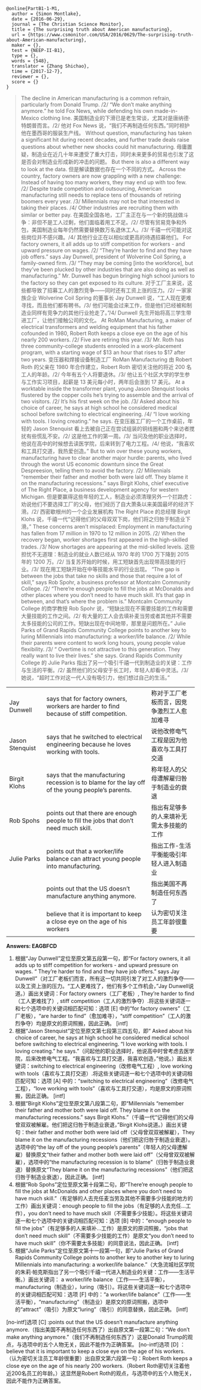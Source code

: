 ```
@online{PartB1-1-M1,
  author = {Simon Montlake},
  date = {2016-06-29},
  journal = {The Christian Science Monitor},
  title = {The surprising truth about American manufacturing},
  url = {https://www.csmonitor.com/USA/2016/0629/The-surprising-truth-about-American-manufacturing},
  maker = {},
  test = {NEEP-II-B1},
  type = {},
  words = {548},
  translator = {Zhang Shichao},
  time = {2017-12-7},
  reviewer = {},
  score = {}
}
```

>The decline in American manufacturing is a common refrain, particularly from Donald Trump. /2/ “We don’t make anything anymore.” he told Fox News, while defending his own made-in-Mexico clothing line.
>美国制造业的下滑已是老生常谈，尤其对是唐纳德·特朗普而言。/2/ 他对 Fox News 说，“我们不再制造任何东西。”同时袒护他在墨西哥的服装生产线。
>Without question, manufacturing has taken a significant hit during recent decades, and further trade deals raise questions about whether new shocks could hit manufacturing.
>毋庸置疑，制造业在近几十年来遭受了重大打击，同时未来更多的贸易也引发了这是否会对制造业形成新的冲击的问题。
>But there is also a different way to look at the data.
>但是解读数据也存在一个不同的方式。
>Across the country, factory owners are now grappling with a new challenge: Instead of having too many workers, they may end up with too few. /2/ Despite trade competition and outsourcing, American manufacturing still needs to replace tens of thousands of retiring boomers every year. /3/ Millennials may not be that interested in taking their places. /4/ Other industries are recruiting them with similar or better pay.
>在美国全国各地，工厂主正在与一个新的挑战做斗争：非但不是工人过剩，他们面临着用工不足。/2/ 尽管有贸易竞争和外包，美国制造业每年仍然需要替换数万名退休工人。/3/ 千禧一代可能对这些岗位并不感兴趣。/4/ 其他行业正在以相似或更高的待遇招募他们。
>For factory owners, it all adds up to stiff competition for workers - and upward pressure on wages. /2/ “They’re harder to find and they have job offers.” says Jay Dunwell, president of Wolverine Coil Spring, a family-owned firm. /3/ “They may be coming [into the workforce], but they’ve been plucked by other industries that are also doing as well as manufacturing.” Mr. Dunwell has begun bringing high school juniors to the factory so they can get exposed to its culture.
>对于工厂主来说，这些都导致了招募工人的激烈竞争——同时还有工资上涨的压力。/2/ 一家家族企业 Wolverine Coil Spring 的董事长 Jay Dunwell 说，“工人现在更难寻找，而且他们都有聘书。/3/ 他们可能会过来工作，但是他们已经被和制造业同样有竞争力的其他行业抢走了。”/4/ Dunwell 先生开始将高三学生带进工厂，让他们接触公司的文化。
>At RoMan Manufacturing, a maker of electrical transformers and welding equipment that his father cofounded in 1980, Robert Roth keeps a close eye on the age of his nearly 200 workers. /2/ Five are retiring this year. /3/ Mr. Roth has three community-college students enrooled in a work-placement program, with a starting wage of $13 an hour that rises to $17 after two years.
>变压器和焊接设备制造工厂 RoMan Manufacturing 由 Robert Roth 的父亲在 1980 年合作建立，Robert Roth 密切关注他的将近 200 名工人的年龄。/2/ 今年有五个人将要退休。/3/ 他让五个社区大学的学生参与工作实习项目，起薪是 13 美元每小时，两年后会涨到 17 美元。
>At a worktable inside the transformer plant, young Jason Stenquist looks flustered by the copper coils he’s trying to assemble and the arrival of two visitors. /2/ It’s his first week on the job. /3/ Asked about his choice of career, he says at high school he considered medical school before switching to electrical engineering. /4/ “I love working with tools. I loving creating.” he says.
>在变压器工厂的一个工作桌前，年轻的 Jason Stenquist 看上去被自己正在尝试组装的铜线圈和两个来访者搅扰有些慌乱不安。/2/ 这是他工作的第一周。/3/ 当问及他的职业选择时，他说在高中的时候想去读医学院，后来转到了电力工程。/4/ 他说，“我喜欢和工具打交道，我热爱创造。”
>But to win over these young workers, manufacturing have to clear another major hurdle: parents, who lived through the worst US economic downturn since the Great Despreesion, telling them to avoid the factory. /2/ Millennials “remember their father and mother both were laid off. They blame it on the manufacturing recessions.” says Birgit Klohs, chief executive of The Right Place, a business development agency for western Michigan.
>但是要赢得这些年轻的工人，制造业必须清理另外一个拦路虎：劝说他们不要选择工厂的父母，他们经历了自大萧条以来美国最坏的经济下滑。/2/ 西密歇根州的一个企业发展机构 The Right Place 的总经理 Birgit Klohs 说，千禧一代“记得他们的父母双双下岗，他们将之归咎于制造业下滑。”
>These concerns aren’t misplaced: Employment in manufacturing has fallen from 17 million in 1970 to 12 million in 2015. /2/ When the recovery began, worker shortages first appeared in the high-skilled trades. /3/ Now shortages are appearing at the mid-skilled levels.
>这些担忧不无道理：制造业的就业人数已经从 1970 年的 1700 万下降到 2015 年的 1200 万。/2/ 当复苏开始的时候，用工短缺首先出现带高技能的行业。/3/ 现在用工短缺开始在中等技能水平的行业出现。
>“The gap is between the jobs that take no skills and those that require a lot of skill,” says Rob Spohr, a business professor at Montcalm Community College. /2/ “There’re enough people to fill the jobs at McDonalds and other places where you don’t need to have much skill. It’s that gap in between, and that’s where the problem is.”
>Montcalm Community College 的商学教授 Rob Spohr 说，“短缺出现在不需要技能的工作和需要大量技能的工作之间。/2/ 有大量的工人会去填补麦当劳或者其他并不需要太多技能的公司的工作。短缺出现在中间地带，那里是问题所在。”
>Julie Parks of Grand Rapids Community College points to another key to luring Millennials into manufacturing: a worker/life balance. /2/ While their parents were content to work long hours, young people value flexibility. /3/ “ Overtime is not attractive to this generation. They really want to live their lives.” she says.
>Grand Rapids Community College 的 Julie Parks 指出了另一个吸引千禧一代到制造业的关键：工作与生活的平衡。/2/ 虽然他们的父母安于长工时，年轻人却看中灵活。/3/ 她说，“超时工作对这一代人没有吸引力，他们想过自己的生活。”

||||
|--|--|--|
| Jay Dunwell | says that for factory owners, workers are harder to find because of stiff competition. | 称对于工厂老板而言，因竞争激烈工人愈加难寻 |
| Jason Stenquist | says that he switched to electrical engineering because he loves working with tools. | 说他改修电气工程是因为他喜欢与工具打交道 |
| Birgit Klohs |  says that the manufacturing recession is to blame for the lay off of the young people’s parents. | 称年轻人的父母遭解雇归咎于制造业的衰退 |
| Rob Spohs | points out that there are enough people to fill the jobs that don’t need much skill. | 指出有足够多的人来填补无需太多技能的工作 |
| Julie Parks | points out that a worker/life balance can attract young people into manufacturing. | 指出工作-生活平衡能吸引年轻人进入制造业 |
|  | points out that the US doesn’t manufacture anything anymore. | 指出美国不再制造任何东西了 |
|  | believe that it is important to keep a close eye on the age of his workers | 认为密切关注员工年龄很重要 |

**Answers: EAGBFCD**

1. 根据“Jay Dunwell”定位至原文第五段第一句，即“For factory owners, it all adds up to stiff competition for workers - and upward pressure on wages. “ They’re harder to find and they have job offers.” says Jay Dunwell”（对工厂老板们而言，所有这一切共同引发了对工人的激烈争夺——以及工资上涨的压力。“工人更难找了，他们有多个工作机会，”Jay Dunwell说道。）画出关键词：For factory owners（工厂老板）, They’re harder to find（工人更难找了）, stiff competition（工人的激烈争夺）.将这些关键词逐一和七个选项中的关键词相匹配可知：选项 [E] 中的“for factory owners”（工厂老板），“are harder to find”（愈加难寻），“stiff competition”（工人的激烈争夺）均是原文的原词照搬，因此正确。
  [intf]
2. 根据“Jason Stenquist”定位至原文第七段第三四五句，即“ Asked about his choice of career, he says at high school he considered medical school before switching to electrical engineering. “I love working with tools. I loving creating.” he says.”（问起他的职业选择时，他说高中时曾考虑去医学院，后来改修电气工程。“我喜欢与工具打交道，我喜欢创造，”他说。）画出关键词：switching to electrical engineering（改修电气工程）, love working with tools（喜欢与工具打交道）.将这些关键词逐一和七个选项中的关键词相匹配可知：选项 [A] 中的：“switching to electrical engineering”（改修电气工程），“love working with tools”（喜欢与工具打交道），均是原文的原词照搬，因此正确。
  [intf]
3. 根据“Birgit Klohs”定位至原文第八段第二句，即“Millennials “remember their father and mother both were laid off. They blame it on the manufacturing recessions.” says Birgit Klohs.”（千禧一代“记得他们的父母曾双双被解雇。他们把这归咎于制造业衰退，”Birgit Klohs说道。）画出关键句：their father and mother both were laid off（父母曾双双被解雇），They blame it on the manufacturing recessions（他们把这归咎于制造业衰退）。选项中的“the lay off of the young people’s parents”（年轻人的父母遭解雇）替换原文“their father and mother both were laid off”（父母曾双双被解雇），选项中的“the manufacturing recession is to blame”（归咎于制造业衰退）替换原文“They blame it on the manufacturing recessions”（他们把这归咎于制造业衰退），因此正确。
  [intf]
4. 根据“Rob Spohs”定位至原文第十段第二句，即“There’re enough people to fill the jobs at McDonalds and other places where you don’t need to have much skill.”（有足够的人去充任麦当劳及其他不需要多少技能的地方的工作）画出关键词：enough people to fill the jobs（有足够的人去充任...工作），you don’t need to have much skill（不需要多少技能）。将这些关键词逐一和七个选项中的关键词相匹配可知：选项 [B] 中的：“enough people to fill the jobs”（有足够多的人来填补...工作）是原文的原词照搬，“jobs that don’t need much skill”（不需要多少技能的工作）是原文“you don’t need to have much skill”（你不需要太多技能）的同意说法，因此正确。
  [intf]
5. 根据“Julie Parks”定位至原文第十一段第一句，即“Julie Parks of Grand Rapids Community College points to another key to another key to luring Millennials into manufacturing: a worker/life balance.”（大急流城社区学院的朱莉·帕克斯指出了另一个吸引千禧一代进入制造业的关键：工作——生活平衡。）画出关键词： a worker/life balance（工作——生活平衡），manufacturing（制造业），luring（吸引）。将这些关键词逐一和七个选项中的关键词相匹配可知：选项 [F] 中的：“a worker/life balance”（工作——生活平衡），“manufacturing”（制造业）是原文的原词照搬，选项中的“attract”（吸引）为原文“luring”（吸引）的同意替换，因此正确。
  [intf]


[no-intf]选项 [C] :points out that the US doesn’t manufacture anything anymore.（指出美国不再制造任何东西了）出自原文第一段第二句：“We don’t make anything anymore.”（我们不再制造任何东西了）这是Donald Trump的观点，与选项中的五个人物无关，因此不能作为正确答案。
[no-intf]选项 [D] ：believe that it is important to keep a close eye on the age of his workers.（认为密切关注员工年龄很重要）出自原文第六段第一句：Robert Roth keeps a close eye on the age of his nearly 200 workers.（Robert Roth密切关注着他近200名员工的年龄。）这显然是Robert Roth的观点，与选项中的五个人物无关，因此不能作为正确答案。
